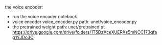 
the voice encoder:
- run the voice encoder notebook
- voice encoder voice_encoder.py path: unet/voice_encoder.py
- the pretrained weight path: unet/pretrained.pt
https://drive.google.com/drive/folders/1T5DzXceXUERXs5mNCC173qfag1YJDo3O